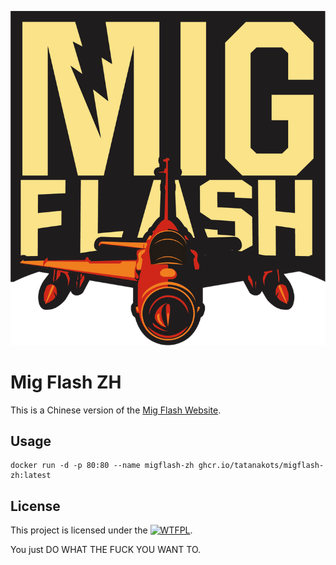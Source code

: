 ![Mig Flash Logo](/dist/assets/logo.png)
# Mig Flash ZH

This is a Chinese version of the [Mig Flash Website](https://migflash.com/).

## Usage

```shell
docker run -d -p 80:80 --name migflash-zh ghcr.io/tatanakots/migflash-zh:latest
```

## License

This project is licensed under the [![WTFPL](https://www.wtfpl.net/wp-content/uploads/2012/12/wtfpl-badge-4.png)](LICENSE).

You just DO WHAT THE FUCK YOU WANT TO.